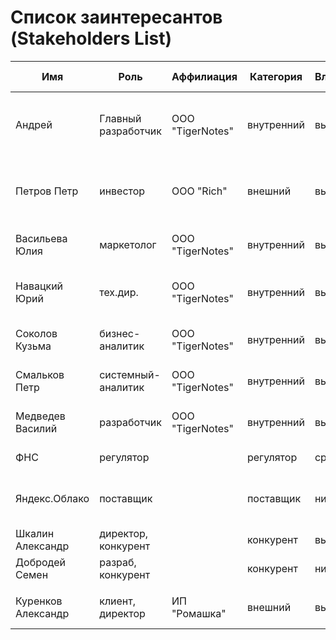 # Список заинтересантов (Stakeholders List)

| Имя                | Роль                 | Аффилиация       | Категория  | Влияние | Интерес | Интересы                                       | Контакты                  | Частота контактов   |
|--------------------|----------------------|------------------|------------|---------|---------|------------------------------------------------|---------------------------|---------------------|
| Андрей             | Главный разработчик  | ООО "TigerNotes" | внутренний | высокое | высокий | состояние проекта, сроки, проблемы, зп         | andrei@tigernotes.ru      | ежедневно           |
| Петров Петр        | инвестор             | ООО "Rich"       | внешний    | высокое | средний | бюджет, расходы, сроки завершения, окупаемость | rich@email.dom            | еженедельно         |
| Васильева Юлия     | маркетолог           | ООО "TigerNotes" | внутренний | высокое | высокий | разработка, бюджет, сроки, зп                  | yvasilieva@tigernotes.ru  | ежедневно           |
| Навацкий Юрий      | тех.дир.             | ООО "TigerNotes" | внутренний | высокое | высокий | маркетинг, бюджет, требования, зп              | ynavackii@tigernotes.ru   | ежедневно           |
| Соколов Кузьма     | бизнес-аналитик      | ООО "TigerNotes" | внутренний | высокое | высокий | разработка, бюджет, сроки, зп                  | ksokolov@tigernotes.ru    | ежедневно           |
| Смальков Петр      | системный-аналитик   | ООО "TigerNotes" | внутренний | высокое | высокий | разработка, бюджет, сроки, зп                  | psmalkov@tigernotes.ru    | ежедневно           |
| Медведев Василий   | разработчик          | ООО "TigerNotes" | внутренний | высокое | высокий | разработка, бюджет, сроки, зп                  | vmedvedev@tigernotes.ru   | ежедневно           |
| ФНС                | регулятор            |                  | регулятор  | среднее | низкий  | оплата налогов                                 | https://www.nalog.gov.ru/ | ежеквартально       |
| Яндекс.Облако      | поставщик            |                  | поставщик  | низкое  | нет     | оплата счетов, соблюдение законов              | https://cloud.yandex.ru/  | нет                 |
| Шкалин Александр   | директор, конкурент  |                  | конкурент  | высокое | средний | захват рынка                                   |                           | нет                 |
| Добродей Семен     | разраб, конкурент    |                  | конкурент  | низкое  | средний | повышение зп                                   |                           | нет                 |
|                    |                      |                  |            |         |         |                                                |                           |                     |
| Куренков Александр | клиент, директор     | ИП "Ромашка"     | внешний    | высокое | высокий | сроки, функции, стоимость                      | akurenkov@romashka.ru     | еженедельно         |
